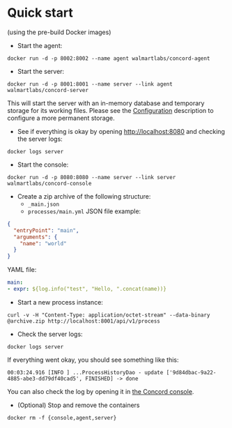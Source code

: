 # Quick start

(using the pre-build Docker images)

- Start the agent:
```
docker run -d -p 8002:8002 --name agent walmartlabs/concord-agent
```

- Start the server:
```
docker run -d -p 8001:8001 --name server --link agent walmartlabs/concord-server
```

This will start the server with an in-memory database and temporary storage for its working files. Please see the
[Configuration](./configuration.md) description to configure a more permanent storage.

- See if everything is okay by opening [http://localhost:8080](http://localhost:8080) and checking the server logs:
```
docker logs server
```

- Start the console:
```
docker run -d -p 8080:8080 --name server --link server walmartlabs/concord-console
```

- Create a zip archive of the following structure:
  - `_main.json`
  - `processes/main.yml`
JSON file example:
```json
{
  "entryPoint": "main",
  "arguments": {
    "name": "world"
  }
}
```
YAML file:
```yaml
main:
- expr: ${log.info("test", "Hello, ".concat(name))}
```

- Start a new process instance:
```
curl -v -H "Content-Type: application/octet-stream" --data-binary @archive.zip http://localhost:8001/api/v1/process
```

- Check the server logs:
```
docker logs server
```
If everything went okay, you should see something like this:
```
00:03:24.916 [INFO ] ...ProcessHistoryDao - update ['9d84dbac-9a22-4885-abe3-dd79df40cad5', FINISHED] -> done
```

You can also check the log by opening it in [the Concord console](http://localhost:8080/#/history).

- (Optional) Stop and remove the containers
```
docker rm -f {console,agent,server}
```
